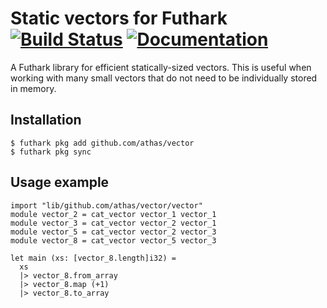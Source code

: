 # Static vectors for Futhark [![Build Status](https://travis-ci.org/athas/vector.svg?branch=master)](https://travis-ci.org/athas/vector) [![Documentation](https://futhark-lang.org/pkgs/github.com/athas/vector/status.svg)](https://futhark-lang.org/pkgs/github.com/athas/vector/latest/)

A Futhark library for efficient statically-sized vectors.  This is
useful when working with many small vectors that do not need to be
individually stored in memory.

## Installation

```
$ futhark pkg add github.com/athas/vector
$ futhark pkg sync
```

## Usage example

```
import "lib/github.com/athas/vector/vector"
module vector_2 = cat_vector vector_1 vector_1
module vector_3 = cat_vector vector_2 vector_1
module vector_5 = cat_vector vector_2 vector_3
module vector_8 = cat_vector vector_5 vector_3

let main (xs: [vector_8.length]i32) =
  xs
  |> vector_8.from_array
  |> vector_8.map (+1)
  |> vector_8.to_array
```
